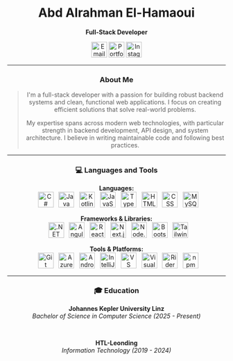 <div align="center">

# Abd Alrahman El-Hamaoui
**Full-Stack Developer**

<p align="center">
  <a href="mailto:hello@abd-dev.at"><img src="https://img.shields.io/badge/Email-D1E2FF?style=for-the-badge&logo=gmail&logoColor=001E3C" alt="Email" height="36"></a>
  <a href="https://www.abd-dev.at"><img src="https://img.shields.io/badge/Portfolio-C2E8FF?style=for-the-badge&logo=website&logoColor=001E3C" alt="Portfolio" height="36"></a>
  <a href="https://www.instagram.com/_aboudy30._/"><img src="https://img.shields.io/badge/Instagram-FFD8E4?style=for-the-badge&logo=instagram&logoColor=311119" alt="Instagram" height="36"></a>
</p>

---

### About Me

> I'm a full-stack developer with a passion for building robust backend systems and clean, functional web applications. I focus on creating efficient solutions that solve real-world problems.
>
> My expertise spans across modern web technologies, with particular strength in backend development, API design, and system architecture. I believe in writing maintainable code and following best practices.

---

### 💻 Languages and Tools

<p align="center">
  <strong>Languages:</strong>
  <br>
  <img src="https://img.shields.io/badge/C%23-D1E2FF?style=for-the-badge&logoColor=001E3C" alt="C#" height="36">
  <img src="https://img.shields.io/badge/Java-D1E2FF?style=for-the-badge&logoColor=001E3C" alt="Java" height="36">
  <img src="https://img.shields.io/badge/Kotlin-D1E2FF?style=for-the-badge&logoColor=001E3C" alt="Kotlin" height="36">
  <img src="https://img.shields.io/badge/JavaScript-D1E2FF?style=for-the-badge&logoColor=001E3C" alt="JavaScript" height="36">
  <img src="https://img.shields.io/badge/TypeScript-D1E2FF?style=for-the-badge&logoColor=001E3C" alt="TypeScript" height="36">
  <img src="https://img.shields.io/badge/HTML-D1E2FF?style=for-the-badge&logoColor=001E3C" alt="HTML" height="36">
  <img src="https://img.shields.io/badge/CSS-D1E2FF?style=for-the-badge&logoColor=001E3C" alt="CSS" height="36">
  <img src="https://img.shields.io/badge/MySQL-D1E2FF?style=for-the-badge&logoColor=001E3C" alt="MySQL" height="36">
</p>

<p align="center">
  <strong>Frameworks & Libraries:</strong>
  <br>
  <img src="https://img.shields.io/badge/.NET-C3F0C8?style=for-the-badge&logoColor=00210A" alt=".NET" height="36">
  <img src="https://img.shields.io/badge/Angular-C3F0C8?style=for-the-badge&logoColor=00210A" alt="Angular" height="36">
  <img src="https://img.shields.io/badge/React-C3F0C8?style=for-the-badge&logoColor=00210A" alt="React" height="36">
  <img src="https://img.shields.io/badge/Next.js-C3F0C8?style=for-the-badge&logoColor=00210A" alt="Next.js" height="36">
  <img src="https://img.shields.io/badge/Node.js-C3F0C8?style=for-the-badge&logoColor=00210A" alt="Node.js" height="36">
  <img src="https://img.shields.io/badge/Bootstrap-C3F0C8?style=for-the-badge&logoColor=00210A" alt="Bootstrap" height="36">
  <img src="https://img.shields.io/badge/Tailwind-C3F0C8?style=for-the-badge&logoColor=00210A" alt="Tailwind CSS" height="36">
</p>

<p align="center">
  <strong>Tools & Platforms:</strong>
  <br>
  <img src="https://img.shields.io/badge/Git-DBE1FF?style=for-the-badge&logoColor=0E1E4E" alt="Git" height="36">
  <img src="https://img.shields.io/badge/Azure-DBE1FF?style=for-the-badge&logoColor=0E1E4E" alt="Azure" height="36">
  <img src="https://img.shields.io/badge/Android_Studio-DBE1FF?style=for-the-badge&logoColor=0E1E4E" alt="Android Studio" height="36">
  <img src="https://img.shields.io/badge/IntelliJ_IDEA-DBE1FF?style=for-the-badge&logoColor=0E1E4E" alt="IntelliJ IDEA" height="36">
  <img src="https://img.shields.io/badge/VS_Code-DBE1FF?style=for-the-badge&logoColor=0E1E4E" alt="VS Code" height="36">
  <img src="https://img.shields.io/badge/Visual_Studio-DBE1FF?style=for-the-badge&logoColor=0E1E4E" alt="Visual Studio" height="36">
  <img src="https://img.shields.io/badge/Rider-DBE1FF?style=for-the-badge&logoColor=0E1E4E" alt="Rider" height="36">
  <img src="https://img.shields.io/badge/npm-DBE1FF?style=for-the-badge&logoColor=0E1E4E" alt="npm" height="36">
</p>

---

### 🎓 Education

**Johannes Kepler University Linz**
<br>
*Bachelor of Science in Computer Science (2025 - Present)*

<br>

**HTL-Leonding**
<br>
*Information Technology (2019 - 2024)*

</div>
